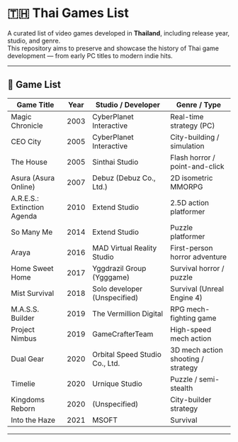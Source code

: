 # 🇹🇭 Thai Games List

A curated list of video games developed in **Thailand**, including release year, studio, and genre.  
This repository aims to preserve and showcase the history of Thai game development — from early PC titles to modern indie hits.

---

## 📜 Game List

| Game Title              | Year       | Studio / Developer                     | Genre / Type                         |
|-------------------------|------------|----------------------------------------|--------------------------------------|
| Magic Chronicle         | 2003       | CyberPlanet Interactive                | Real-time strategy (PC)              |
| CEO City                | 2005       | CyberPlanet Interactive                | City-building / simulation           |
| The House               | 2005       | Sinthai Studio                          | Flash horror / point-and-click       |
| Asura (Asura Online)    | 2007       | Debuz (Debuz Co., Ltd.)                 | 2D isometric MMORPG                   |
| A.R.E.S.: Extinction Agenda | 2010   | Extend Studio                          | 2.5D action platformer               |
| So Many Me              | 2014       | Extend Studio                          | Puzzle platformer                    |
| Araya                   | 2016       | MAD Virtual Reality Studio              | First-person horror adventure        |
| Home Sweet Home         | 2017       | Yggdrazil Group (Ygggame)               | Survival horror / puzzle             |
| Mist Survival           | 2018       | Solo developer (Unspecified)            | Survival (Unreal Engine 4)           |
| M.A.S.S. Builder        | 2019       | The Vermillion Digital                  | RPG mech-fighting game               |
| Project Nimbus          | 2019       | GameCrafterTeam                         | High-speed mech action               |
| Dual Gear               | 2020       | Orbital Speed Studio Co., Ltd.          | 3D mech action shooting / strategy   |
| Timelie                 | 2020       | Urnique Studio                          | Puzzle / semi-stealth                |
| Kingdoms Reborn         | 2020       | (Unspecified)                           | City-builder strategy                |
| Into the Haze           | 2021       | MSOFT                                   | Survival                             |

---
